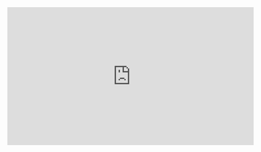 

<iframe width="560" height="315" src="https://www.youtube.com/embed/OpVf48d6A-o" frameborder="0" allow="accelerometer; autoplay; encrypted-media; gyroscope; picture-in-picture" allowfullscreen></iframe>